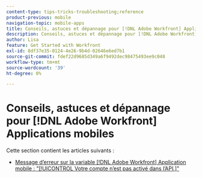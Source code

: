 ```yaml
---
content-type: tips-tricks-troubleshooting;reference
product-previous: mobile
navigation-topic: mobile-apps
title: Conseils, astuces et dépannage pour [!DNL Adobe Workfront] Applications mobiles
description: Conseils, astuces et dépannage pour [!DNL Adobe Workfront] Applications mobiles
author: Lisa
feature: Get Started with Workfront
exl-id: 8df37e35-0124-4e26-9b4d-02646e6ed7b1
source-git-commit: fdef22d9685d349a6f9492dec98475493ee9c048
workflow-type: tm+mt
source-wordcount: '39'
ht-degree: 0%

---
```


# Conseils, astuces et dépannage pour [!DNL Adobe Workfront] Applications mobiles

Cette section contient les articles suivants :

* [Message d’erreur sur la variable [!DNL Adobe Workfront] Application mobile : &quot;[!UICONTROL Votre compte n’est pas activé dans l’API.]&quot;](../../../workfront-basics/mobile-apps/tips-tricks-and-troubleshooting/error-message-on-mobile-app.md)
